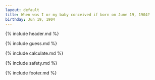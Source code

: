 ```yaml
---
layout: default
title: When was I or my baby conceived if born on June 19, 1904?
birthday: Jun 19, 1904
---
```


{% include header.md %}

{% include guess.md %}

{% include calculate.md %}

{% include safety.md %}

{% include footer.md %}



